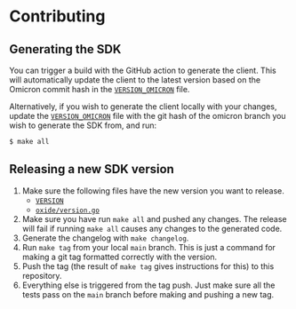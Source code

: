 # Contributing

## Generating the SDK

You can trigger a build with the GitHub action to generate the client. This will
automatically update the client to the latest version based on the Omicron commit hash
in the [`VERSION_OMICRON`](./VERSION_OMICRON) file.

Alternatively, if you wish to generate the client locally with your changes, update
the [`VERSION_OMICRON`](./VERSION_OMICRON) file with the git hash of the omicron branch
you wish to generate the SDK from, and run:

```bash
$ make all
```

## Releasing a new SDK version

1. Make sure the following files have the new version you want to release.
   - [`VERSION`](./VERSION)
   - [`oxide/version.go`](./oxide/version.go)
2. Make sure you have run `make all` and pushed any changes. The release
   will fail if running `make all` causes any changes to the generated
   code.
3. Generate the changelog with `make changelog`.
4. Run `make tag` from your local `main` branch. This is just a command for making a git tag
   formatted correctly with the version.
5. Push the tag (the result of `make tag` gives instructions for this) to this repository.
6. Everything else is triggered from the tag push. Just make sure all the tests
   pass on the `main` branch before making and pushing a new tag.
